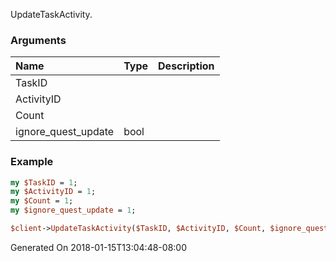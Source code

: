 UpdateTaskActivity.
### Arguments
**Name**|**Type**|**Description**
:---|:---|:---
TaskID||
ActivityID||
Count||
ignore_quest_update|bool|

### Example

```perl
my $TaskID = 1;
my $ActivityID = 1;
my $Count = 1;
my $ignore_quest_update = 1;

$client->UpdateTaskActivity($TaskID, $ActivityID, $Count, $ignore_quest_update); # Returns void
```


Generated On 2018-01-15T13:04:48-08:00